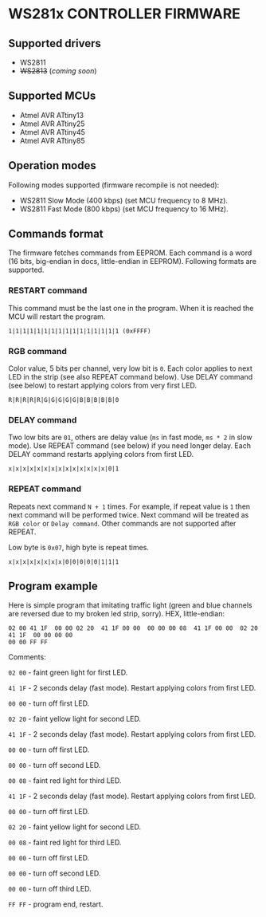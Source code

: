 # WS281x CONTROLLER FIRMWARE

## Supported drivers

* WS2811
* ~~WS2813~~ (*coming soon*)

## Supported MCUs

* Atmel AVR ATtiny13
* Atmel AVR ATtiny25
* Atmel AVR ATtiny45
* Atmel AVR ATtiny85

## Operation modes

Following modes supported (firmware recompile is not needed):

* WS2811 Slow Mode (400 kbps) (set MCU frequency to 8 MHz).
* WS2811 Fast Mode (800 kbps) (set MCU frequency to 16 MHz).

## Commands format

The firmware fetches commands from EEPROM. Each command is a word (16 bits, big-endian in docs, little-endian in EEPROM). Following formats are supported.

### RESTART command

This command must be the last one in the program. When it is reached the MCU will restart the program.

```
1|1|1|1|1|1|1|1|1|1|1|1|1|1|1|1 (0xFFFF)
```

### RGB command

Color value, 5 bits per channel, very low bit is `0`. Each color applies to next LED in the strip (see also REPEAT command below). Use DELAY command (see below) to restart applying colors from very first LED.

```
R|R|R|R|R|G|G|G|G|G|B|B|B|B|B|0
```

### DELAY command

Two low bits are `01`, others are delay value (`ms` in fast mode, `ms * 2` in slow mode). Use REPEAT command (see below) if you need longer delay. Each DELAY command restarts applying colors from first LED.

```
x|x|x|x|x|x|x|x|x|x|x|x|x|x|0|1
```

### REPEAT command

Repeats next command `N + 1` times. For example, if repeat value is `1` then next command will be performed twice. Next command will be treated as `RGB color` or `Delay command`. Other commands are not supported after REPEAT.

Low byte is `0x07`, high byte is repeat times.

```
x|x|x|x|x|x|x|x|0|0|0|0|0|1|1|1
```

## Program example

Here is simple program that imitating traffic light (green and blue channels are reversed due to my broken led strip, sorry). HEX, little-endian:

```
02 00 41 1F  00 00 02 20  41 1F 00 00  00 00 00 08  41 1F 00 00  02 20 41 1F  00 00 00 00
00 00 FF FF
```

Comments:

`02 00` - faint green light for first LED.

`41 1F` - 2 seconds delay (fast mode). Restart applying colors from first LED.

`00 00` - turn off first LED.

`02 20` - faint yellow light for second LED.

`41 1F` - 2 seconds delay (fast mode). Restart applying colors from first LED.

`00 00` - turn off first LED.

`00 00` - turn off second LED.

`00 08` - faint red light for third LED.

`41 1F` - 2 seconds delay (fast mode). Restart applying colors from first LED.

`00 00` - turn off first LED.

`02 20` - faint yellow light for second LED.

`00 08` - faint red light for third LED.

`00 00` - turn off first LED.

`00 00` - turn off second LED.

`00 00` - turn off third LED.

`FF FF` - program end, restart.